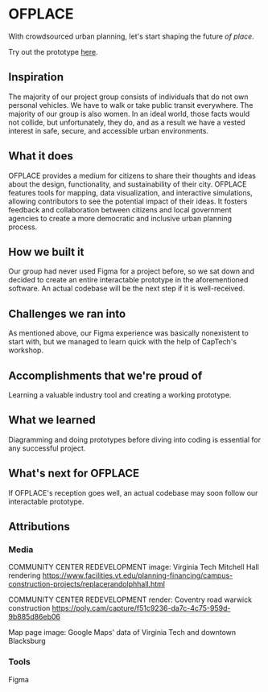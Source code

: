 # OFPLACE

With crowdsourced urban planning, let's start shaping the future *of place*.

Try out the prototype [here](https://www.figma.com/proto/ldZcYOWBJQfHswdqmKVQEo/OFPLACE?node-id=33%3A8&scaling=scale-down&page-id=0%3A1&starting-point-node-id=33%3A8).

## Inspiration
The majority of our project group consists of individuals that do not own personal vehicles. We have to walk or take public transit everywhere. The majority of our group is also women. In an ideal world, those facts would not collide, but unfortunately, they do, and as a result we have a vested interest in safe, secure, and accessible urban environments.


## What it does
OFPLACE provides a medium for citizens to share their thoughts and ideas about the design, functionality, and sustainability of their city. OFPLACE features tools for mapping, data visualization, and interactive simulations, allowing contributors to see the potential impact of their ideas. It fosters feedback and collaboration between citizens and local government agencies to create a more democratic and inclusive urban planning process.


## How we built it
Our group had never used Figma for a project before, so we sat down and decided to create an entire interactable prototype in the aforementioned software. An actual codebase will be the next step if it is well-received.

## Challenges we ran into
As mentioned above, our Figma experience was basically nonexistent to start with, but we managed to learn quick with the help of CapTech's workshop.

## Accomplishments that we're proud of
Learning a valuable industry tool and creating a working prototype.

## What we learned
Diagramming and doing prototypes before diving into coding is essential for any successful project.

## What's next for OFPLACE
If OFPLACE's reception goes well, an actual codebase may soon follow our interactable prototype.





## Attributions

### Media

COMMUNITY CENTER REDEVELOPMENT image: Virginia Tech Mitchell Hall rendering https://www.facilities.vt.edu/planning-financing/campus-construction-projects/replacerandolphhall.html

COMMUNITY CENTER REDEVELOPMENT render: Coventry road warwick construction https://poly.cam/capture/f51c9236-da7c-4c75-959d-9b885d86eb06

Map page image: Google Maps' data of Virginia Tech and downtown Blacksburg


### Tools

Figma


